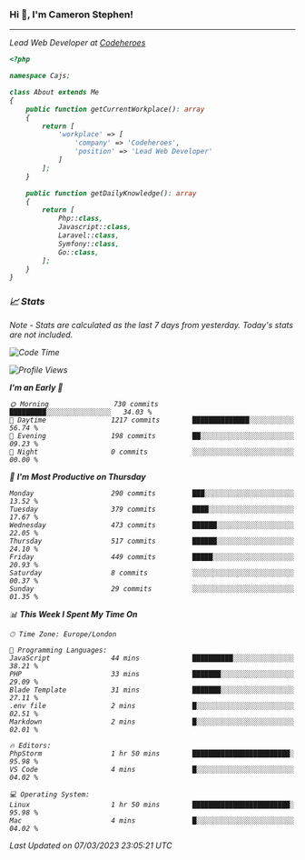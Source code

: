 ### Hi 👋, I'm Cameron Stephen!
<hr>
<p><em>Lead Web Developer at <a href="https://codeheroes.co.uk">Codeheroes</a></p>


```php
<?php

namespace Cajs;

class About extends Me
{
    public function getCurrentWorkplace(): array
    {
        return [
            'workplace' => [
                'company' => 'Codeheroes',
                'position' => 'Lead Web Developer'
            ]
        ];
    }

    public function getDailyKnowledge(): array
    {
        return [
            Php::class,
            Javascript::class,
            Laravel::class,
            Symfony::class,
            Go::class,
        ];
    }
}
```

### 📈 Stats
<p><em>Note - Stats are calculated as the last 7 days from yesterday. Today's stats are not included.</em></p>


<!--START_SECTION:waka-->
![Code Time](http://img.shields.io/badge/Code%20Time-3%2C257%20hrs%2015%20mins-blue)

![Profile Views](http://img.shields.io/badge/Profile%20Views-0-blue)

**I'm an Early 🐤** 

```text
🌞 Morning                730 commits         █████████░░░░░░░░░░░░░░░░   34.03 % 
🌆 Daytime                1217 commits        ██████████████░░░░░░░░░░░   56.74 % 
🌃 Evening                198 commits         ██░░░░░░░░░░░░░░░░░░░░░░░   09.23 % 
🌙 Night                  0 commits           ░░░░░░░░░░░░░░░░░░░░░░░░░   00.00 % 
```
📅 **I'm Most Productive on Thursday** 

```text
Monday                   290 commits         ███░░░░░░░░░░░░░░░░░░░░░░   13.52 % 
Tuesday                  379 commits         ████░░░░░░░░░░░░░░░░░░░░░   17.67 % 
Wednesday                473 commits         ██████░░░░░░░░░░░░░░░░░░░   22.05 % 
Thursday                 517 commits         ██████░░░░░░░░░░░░░░░░░░░   24.10 % 
Friday                   449 commits         █████░░░░░░░░░░░░░░░░░░░░   20.93 % 
Saturday                 8 commits           ░░░░░░░░░░░░░░░░░░░░░░░░░   00.37 % 
Sunday                   29 commits          ░░░░░░░░░░░░░░░░░░░░░░░░░   01.35 % 
```


📊 **This Week I Spent My Time On** 

```text
🕑︎ Time Zone: Europe/London

💬 Programming Languages: 
JavaScript               44 mins             ██████████░░░░░░░░░░░░░░░   38.21 % 
PHP                      33 mins             ███████░░░░░░░░░░░░░░░░░░   29.09 % 
Blade Template           31 mins             ███████░░░░░░░░░░░░░░░░░░   27.11 % 
.env file                2 mins              █░░░░░░░░░░░░░░░░░░░░░░░░   02.51 % 
Markdown                 2 mins              █░░░░░░░░░░░░░░░░░░░░░░░░   02.01 % 

🔥 Editors: 
PhpStorm                 1 hr 50 mins        ████████████████████████░   95.98 % 
VS Code                  4 mins              █░░░░░░░░░░░░░░░░░░░░░░░░   04.02 % 

💻 Operating System: 
Linux                    1 hr 50 mins        ████████████████████████░   95.98 % 
Mac                      4 mins              █░░░░░░░░░░░░░░░░░░░░░░░░   04.02 % 
```


 Last Updated on 07/03/2023 23:05:21 UTC
<!--END_SECTION:waka-->
